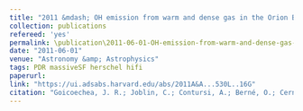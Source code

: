 ```yaml
---
title: "2011 &mdash; OH emission from warm and dense gas in the Orion Bar PDR"
collection: publications
refereed: 'yes'
permalink: \publication\2011-06-01-OH-emission-from-warm-and-dense-gas-in-the-Orion
date: "2011-06-01"
venue: "Astronomy &amp; Astrophysics"
tags: PDR massiveSF herschel hifi
paperurl:
link: "https://ui.adsabs.harvard.edu/abs/2011A&A...530L..16G"
citation: "Goicoechea, J. R.; Joblin, C.; Contursi, A.; Berné, O.; Cernicharo, J.; Gerin, M.; Le Bourlot, J.; Bergin, E. A.; Bell, T. A.; Röllig, M., Astronomy &amp; Astrophysics, Volume 530, id.L16, 6 pp."
---
```

